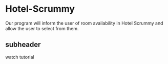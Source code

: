 # Hotel-Scrummy
 Our program will inform the user of room availability in Hotel Scrummy and allow the user to select from them.  

## subheader

watch tutorial